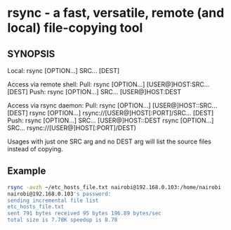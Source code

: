# rsync - a fast, versatile, remote (and local) file-copying tool

## SYNOPSIS

Local:
   rsync [OPTION...] SRC... [DEST]

Access via remote shell:
   Pull:
       rsync [OPTION...] [USER@]HOST:SRC... [DEST]
   Push:
       rsync [OPTION...] SRC... [USER@]HOST:DEST

Access via rsync daemon:
   Pull:
       rsync [OPTION...] [USER@]HOST::SRC... [DEST]
       rsync [OPTION...] rsync://[USER@]HOST[:PORT]/SRC... [DEST]
   Push:
       rsync [OPTION...] SRC... [USER@]HOST::DEST
       rsync [OPTION...] SRC... rsync://[USER@]HOST[:PORT]/DEST)

Usages with just one SRC arg and no DEST arg will list the source files instead of copying.

## Example

```sh
rsync -avzh ~/etc_hosts_file.txt nairobi@192.168.0.103:/home/nairobi
nairobi@192.168.0.103's password:
sending incremental file list
etc_hosts_file.txt
sent 791 bytes received 95 bytes 196.89 bytes/sec
total size is 7.78K speedup is 8.78
```
